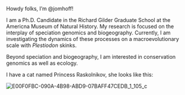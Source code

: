 Howdy folks, I’m @jomhoff!

I am a Ph.D. Candidate in the Richard Gilder Graduate School at the Americna Museum of Natural History. My research is focused on the interplay of speciation genomics and biogeography. 
Currently, I am investigating the dynamics of these processes on a macroevolutionary scale with _Plestiodon_ skinks.

Beyond speciation and biogeography, I am interested in conservation genomics as well as ecology. 

I have a cat named Princess Raskolnikov, she looks like this: 

![E00F0FBC-090A-4B98-ABD9-07BAFF47CEDB_1_105_c](https://github.com/jomhoff/jomhoff/assets/166093179/1cbe2b50-324c-4608-b18a-8f7a414b738b)


